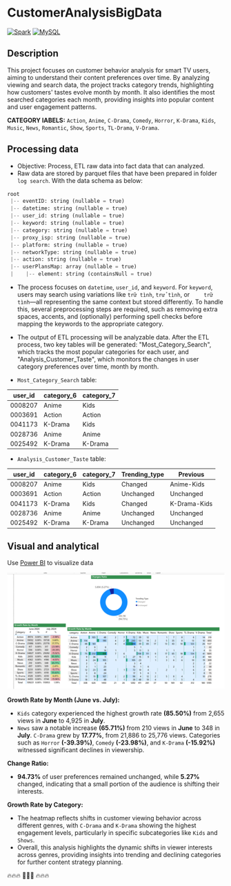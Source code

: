 # CustomerAnalysisBigData
[![Spark](https://img.shields.io/badge/Spark-3.5.1-orange)](https://spark.apache.org/)
[![MySQL](https://img.shields.io/badge/MySQL-8.4.2-blue)](https://dev.mysql.com/doc/)


## Description

This project focuses on customer behavior analysis for smart TV users, aiming to understand their content preferences over time. By analyzing viewing and search data, the project tracks category trends, highlighting how customers' tastes evolve month by month. It also identifies the most searched categories each month, providing insights into popular content and user engagement patterns.

**CATEGORY lABELS:** `Action`, `Anime`, `C-Drama`, `Comedy`, `Horror`, `K-Drama`, `Kids`, `Music`, `News`, `Romantic`, `Show`, `Sports`, `TL-Drama`, `V-Drama`.

## Processing data
* Objective: Process, ETL raw data into fact data that can analyzed.
* Raw data are stored by parquet files that have been prepared in folder `log search`. With the data schema as below:

```python
root
 |-- eventID: string (nullable = true)
 |-- datetime: string (nullable = true)
 |-- user_id: string (nullable = true)
 |-- keyword: string (nullable = true)
 |-- category: string (nullable = true)
 |-- proxy_isp: string (nullable = true)
 |-- platform: string (nullable = true)
 |-- networkType: string (nullable = true)
 |-- action: string (nullable = true)
 |-- userPlansMap: array (nullable = true)
 |    |-- element: string (containsNull = true)
```
* The process focuses on `datetime`, `user_id`, and `keyword`. For `keyword`, users may search using variations like `trữ tình`, `trử tình`, or `    trữ tình`—all representing the same context but stored differently. To handle this, several preprocessing steps are required, such as removing extra spaces, accents, and (optionally) performing spell checks before mapping the keywords to the appropriate category.

* The output of ETL processing will be analyzable data. After the ETL process, two key tables will be generated: "Most_Category_Search", which tracks the most popular categories for each user, and "Analysis_Customer_Taste", which monitors the changes in user category preferences over time, month by month.

* `Most_Category_Search` table:

user_id|category_6|category_7|
---|---|---|
0008207|Anime|Kids|
0003691|Action|Action|
0041173|K-Drama|Kids|
0028736|Anime|Anime|
0025492|K-Drama|K-Drama|

* `Analysis_Customer_Taste` table:

user_id|category_6|category_7|Trending_type|Previous|
---|---|---|---|---|
0008207|Anime|Kids|Changed|Anime-Kids|
0003691|Action|Action|Unchanged|Unchanged|
0041173|K-Drama|Kids|Changed|K-Drama-Kids|
0028736|Anime|Anime|Unchanged|Unchanged|
0025492|K-Drama|K-Drama|Unchanged|Unchanged|
## Visual and analytical

Use [Power BI](https://app.powerbi.com/) to visualize data

![all_text](./images/image.png)

**Growth Rate by Month (June vs. July):**

* `Kids` category experienced the highest growth rate **(85.50%)** from 2,655 views in **June** to 4,925 in **July**.
* `News` saw a notable increase **(65.71%)** from 210 views in **June** to 348 in **July**.
`C-Drama` grew by **17.77%**, from 21,886 to 25,776 views.
Categories such as `Horror` **(-39.39%)**, `Comedy` **(-23.98%)**, and `K-Drama` **(-15.92%)** witnessed significant declines in viewership.

**Change Ratio:**

* **94.73%** of user preferences remained unchanged, while **5.27%** changed, indicating that a small portion of the audience is shifting their interests.

**Growth Rate by Category:**

* The heatmap reflects shifts in customer viewing behavior across different genres, with `C-Drama` and `K-Drama` showing the highest engagement levels, particularly in specific subcategories like `Kids` and `Shows`.
* Overall, this analysis highlights the dynamic shifts in viewer interests across genres, providing insights into trending and declining categories for further content strategy planning.

🔥🔥🔥 🤝🤝🤝 🔥🔥🔥
